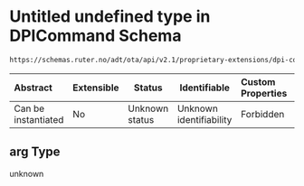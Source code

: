 # Untitled undefined type in DPICommand Schema

```txt
https://schemas.ruter.no/adt/ota/api/v2.1/proprietary-extensions/dpi-command.json#/examples/0/payload/arg
```




| Abstract            | Extensible | Status         | Identifiable            | Custom Properties | Additional Properties | Access Restrictions | Defined In                                                                                        |
| :------------------ | ---------- | -------------- | ----------------------- | :---------------- | --------------------- | ------------------- | ------------------------------------------------------------------------------------------------- |
| Can be instantiated | No         | Unknown status | Unknown identifiability | Forbidden         | Allowed               | none                | [dpi-command.json\*](../../schema/proprietary-extensions/dpi-command.json "open original schema") |

## arg Type

unknown
